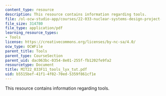 ```yaml
---
content_type: resource
description: This resource contains information regarding tools.
file: /ol-ocw-studio-app/courses/22-033-nuclear-systems-design-project-fall-2011/b5515bef41f14f0270ed5359f861cf1e_MIT22_033F11_tools_lyx_tut.pdf
file_size: 314780
file_type: application/pdf
learning_resource_types:
- Tools
license: https://creativecommons.org/licenses/by-nc-sa/4.0/
ocw_type: OCWFile
parent_title: Tools
parent_type: CourseSection
parent_uid: dac063bc-0354-8e01-255f-fb1202fe9fa2
resourcetype: Document
title: MIT22_033F11_tools_lyx_tut.pdf
uid: b5515bef-41f1-4f02-70ed-5359f861cf1e
---
```

This resource contains information regarding tools.